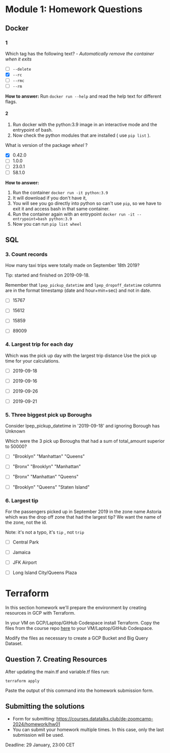 # Module 1: Homework Questions 

## Docker

### 1
Which tag has the following text? - *Automatically remove the container when it exits* 

- [ ] `--delete`
- [x] `--rc`
- [ ] `--rmc`
- [ ] `--rm`

**How to answer:** Run `docker run --help` and read the help text for different flags.

#### 2
1. Run docker with the python:3.9 image in an interactive mode and the entrypoint of bash.
2. Now check the python modules that are installed ( use ```pip list``` ). 

What is version of the package *wheel* ?

- [x] 0.42.0
- [ ] 1.0.0
- [ ] 23.0.1
- [ ] 58.1.0

**How to answer:** 
1. Run the container `docker run -it python:3.9` 
2. It will download if you don't have it, 
3. You will see you go directly into python so can't use `pip`, so we have to exit it and access bash in that same container.
4. Run the container again with an entrypoint `docker run -it --entrypoint=bash python:3.9`
5. Now you can run `pip list wheel`

## SQL

### 3. Count records 

How many taxi trips were totally made on September 18th 2019?

Tip: started and finished on 2019-09-18. 

Remember that `lpep_pickup_datetime` and `lpep_dropoff_datetime` columns are in the format timestamp (date and hour+min+sec) and not in date.

- [ ] 15767
- [ ] 15612
- [ ] 15859
- [ ] 89009


### 4. Largest trip for each day

Which was the pick up day with the largest trip distance
Use the pick up time for your calculations.

- [ ] 2019-09-18
- [ ] 2019-09-16
- [ ] 2019-09-26
- [ ] 2019-09-21


### 5. Three biggest pick up Boroughs

Consider lpep_pickup_datetime in '2019-09-18' and ignoring Borough has Unknown

Which were the 3 pick up Boroughs that had a sum of total_amount superior to 50000?
 
- [ ] "Brooklyn" "Manhattan" "Queens"
- [ ] "Bronx" "Brooklyn" "Manhattan"
- [ ] "Bronx" "Manhattan" "Queens" 
- [ ] "Brooklyn" "Queens" "Staten Island"


### 6. Largest tip

For the passengers picked up in September 2019 in the zone name Astoria which was the drop off zone that had the largest tip?
We want the name of the zone, not the id.

Note: it's not a typo, it's `tip` , not `trip`

- [ ] Central Park
- [ ] Jamaica
- [ ] JFK Airport
- [ ] Long Island City/Queens Plaza


# Terraform

In this section homework we'll prepare the environment by creating resources in GCP with Terraform.

In your VM on GCP/Laptop/GitHub Codespace install Terraform. 
Copy the files from the course repo
[here](https://github.com/DataTalksClub/data-engineering-zoomcamp/tree/main/01-docker-terraform/1_terraform_gcp/terraform) to your VM/Laptop/GitHub Codespace.

Modify the files as necessary to create a GCP Bucket and Big Query Dataset.


## Question 7. Creating Resources

After updating the main.tf and variable.tf files run:

```
terraform apply
```

Paste the output of this command into the homework submission form.


## Submitting the solutions

* Form for submitting: https://courses.datatalks.club/de-zoomcamp-2024/homework/hw01
* You can submit your homework multiple times. In this case, only the last submission will be used. 

Deadline: 29 January, 23:00 CET